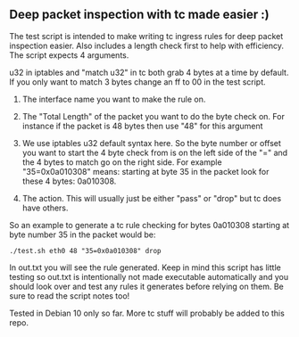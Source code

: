 ## Deep packet inspection with tc made easier :)


The test script is intended to make writing tc ingress rules for deep packet inspection easier. Also includes a length check first to help with efficiency. The script expects 4 arguments.




u32 in iptables and "match u32" in tc both grab 4 bytes at a time by default. If you only want to match 3 bytes change an ff to 00 in the test script.



1. The interface name you want to make the rule on.


2. The "Total Length" of the packet you want to do the byte check on. For instance if the packet is 48 bytes then use "48" for this argument


3.  We use iptables u32 default syntax here. So the byte number or offset you want to start the 4 byte check from is on the left side of the "=" and the 4 bytes to match go on the right side. For example "35=0x0a010308" means:
    starting at byte 35 in the packet look for these 4 bytes: 0a010308.


4. The action. This will usually just be either "pass" or "drop" but tc does have others.



So an example to generate a tc rule checking for bytes 0a010308 starting at byte number 35 in the packet would be:

    ./test.sh eth0 48 "35=0x0a010308" drop


In out.txt you will see the rule generated. Keep in mind this script has little testing so out.txt is intentionally not made executable automatically and you should look over and test any rules it generates before relying on them. Be sure to read the script notes too!


Tested in Debian 10 only so far. More tc stuff will probably be added to this repo.
